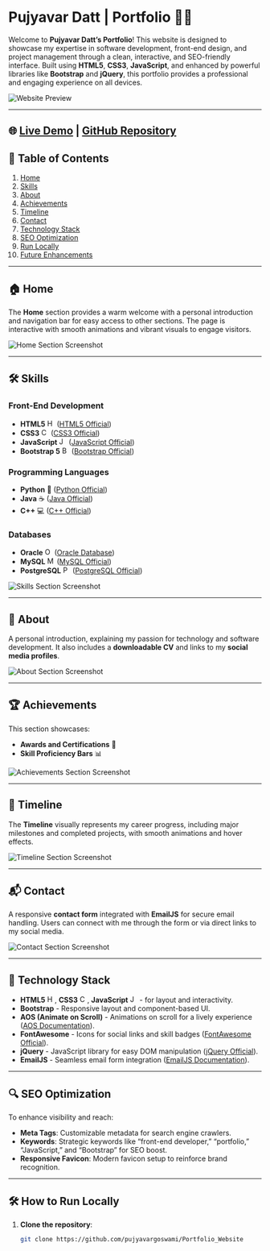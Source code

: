 # Pujyavar Datt | Portfolio 🎨✨

Welcome to **Pujyavar Datt’s Portfolio**! This website is designed to showcase my expertise in software development, front-end design, and project management through a clean, interactive, and SEO-friendly interface. Built using **HTML5**, **CSS3**, **JavaScript**, and enhanced by powerful libraries like **Bootstrap** and **jQuery**, this portfolio provides a professional and engaging experience on all devices.

![Website Preview](https://via.placeholder.com/800x400) <!-- Replace with actual screenshot link -->

---

## 🌐 [Live Demo](https://pujyavardatt.netlify.app/) | [GitHub Repository](https://github.com/pujyavargoswami/Portfolio_Website)

## 📑 Table of Contents
1. [Home](#-home)
2. [Skills](#-skills)
3. [About](#-about)
4. [Achievements](#-achievements)
5. [Timeline](#-timeline)
6. [Contact](#-contact)
7. [Technology Stack](#-technology-stack)
8. [SEO Optimization](#-seo-optimization)
9. [Run Locally](#-how-to-run-locally)
10. [Future Enhancements](#-future-enhancements)

---

## 🏠 Home

The **Home** section provides a warm welcome with a personal introduction and navigation bar for easy access to other sections. The page is interactive with smooth animations and vibrant visuals to engage visitors.

![Home Section Screenshot](https://via.placeholder.com/800x400) <!-- Replace with actual screenshot link -->

---

## 🛠 Skills

### Front-End Development
- **HTML5** <img src="https://via.placeholder.com/15/ff0000/ff0000.png" width="15" height="15" alt="HTML5 Icon"> ([HTML5 Official](https://developer.mozilla.org/en-US/docs/Web/Guide/HTML/HTML5))
- **CSS3** <img src="https://via.placeholder.com/15/264de4/264de4.png" width="15" height="15" alt="CSS3 Icon"> ([CSS3 Official](https://developer.mozilla.org/en-US/docs/Web/CSS))
- **JavaScript** <img src="https://via.placeholder.com/15/f0db4f/f0db4f.png" width="15" height="15" alt="JavaScript Icon"> ([JavaScript Official](https://developer.mozilla.org/en-US/docs/Web/JavaScript))
- **Bootstrap 5** <img src="https://via.placeholder.com/15/563d7c/563d7c.png" width="15" height="15" alt="Bootstrap Icon"> ([Bootstrap Official](https://getbootstrap.com/))

### Programming Languages
- **Python** 🐍 ([Python Official](https://www.python.org/))
- **Java** ☕ ([Java Official](https://www.oracle.com/java/))
- **C++** 💻 ([C++ Official](https://isocpp.org/))

### Databases
- **Oracle** <img src="https://via.placeholder.com/15/f80000/f80000.png" width="15" height="15" alt="Oracle Icon"> ([Oracle Database](https://www.oracle.com/database/))
- **MySQL** <img src="https://via.placeholder.com/15/00758f/00758f.png" width="15" height="15" alt="MySQL Icon"> ([MySQL Official](https://www.mysql.com/))
- **PostgreSQL** <img src="https://via.placeholder.com/15/336791/336791.png" width="15" height="15" alt="PostgreSQL Icon"> ([PostgreSQL Official](https://www.postgresql.org/))

![Skills Section Screenshot](https://via.placeholder.com/800x400) <!-- Replace with actual screenshot link -->

---

## 🙋 About

A personal introduction, explaining my passion for technology and software development. It also includes a **downloadable CV** and links to my **social media profiles**.

![About Section Screenshot](https://via.placeholder.com/800x400) <!-- Replace with actual screenshot link -->

---

## 🏆 Achievements

This section showcases:
- **Awards and Certifications** 🏅
- **Skill Proficiency Bars** 📊

![Achievements Section Screenshot](https://via.placeholder.com/800x400) <!-- Replace with actual screenshot link -->

---

## 📅 Timeline

The **Timeline** visually represents my career progress, including major milestones and completed projects, with smooth animations and hover effects.

![Timeline Section Screenshot](https://via.placeholder.com/800x400) <!-- Replace with actual screenshot link -->

---

## 📬 Contact

A responsive **contact form** integrated with **EmailJS** for secure email handling. Users can connect with me through the form or via direct links to my social media.

![Contact Section Screenshot](https://via.placeholder.com/800x400) <!-- Replace with actual screenshot link -->

---

## 🚀 Technology Stack

- **HTML5** <img src="https://via.placeholder.com/15/ff0000/ff0000.png" width="15" height="15" alt="HTML5 Icon">, **CSS3** <img src="https://via.placeholder.com/15/264de4/264de4.png" width="15" height="15" alt="CSS3 Icon">, **JavaScript** <img src="https://via.placeholder.com/15/f0db4f/f0db4f.png" width="15" height="15" alt="JavaScript Icon"> - for layout and interactivity.
- **Bootstrap** - Responsive layout and component-based UI.
- **AOS (Animate on Scroll)** - Animations on scroll for a lively experience ([AOS Documentation](https://michalsnik.github.io/aos/)).
- **FontAwesome** - Icons for social links and skill badges ([FontAwesome Official](https://fontawesome.com/)).
- **jQuery** - JavaScript library for easy DOM manipulation ([jQuery Official](https://jquery.com/)).
- **EmailJS** - Seamless email form integration ([EmailJS Documentation](https://www.emailjs.com/)).

---

## 🔍 SEO Optimization

To enhance visibility and reach:
- **Meta Tags**: Customizable metadata for search engine crawlers.
- **Keywords**: Strategic keywords like “front-end developer,” “portfolio,” “JavaScript,” and “Bootstrap” for SEO boost.
- **Responsive Favicon**: Modern favicon setup to reinforce brand recognition.

---

## 🛠 How to Run Locally

1. **Clone the repository**:
   ```bash
   git clone https://github.com/pujyavargoswami/Portfolio_Website
